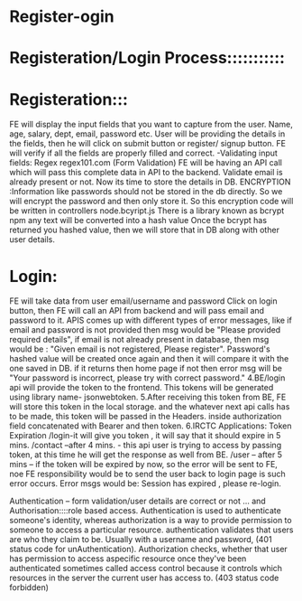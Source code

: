 # Register-ogin

# Registeration/Login Process:::::::::::

# Registeration:::


FE will display the input fields that you want to capture from the user. Name, age, salary, dept, email, password etc.
User will be providing the details in the fields, then he will click on submit button or register/ signup button.
FE will verify if all the fields are properly filled and correct. -Validating input fields: Regex regex101.com (Form Validation)
FE will be having an API call which will pass this complete data in API to the backend.
Validate email is already present or not. Now its time to store the details in DB. ENCRYPTION :Information like passwords should not be stored in the db directly. So we will encrypt the password and then only store it. So this encryption code will be written in controllers node.bcyript.js
There is a library known as bcrypt npm any text will be converted into a hash value
Once the bcrypt has returned you hashed value, then we will store that in DB along with other user details.

# Login:


FE will take data from user email/username and password
Click on login button, then FE will call an API from backend and will pass email and password to it.
APIS comes up with different types of error messages, like if email and password is not provided then msg would be "Please provided required details", if email is not already present in database, then msg would be : "Given email is not registered, Please register". Password's hashed value will be created once again and then it will compare it with the one saved in DB. if it returns then home page if not then error msg will be "Your password is incorrect, please try with correct password." 4.BE/login api will provide the token to the frontend. This tokens will be generated using library name- jsonwebtoken. 5.After receiving this token from BE, FE will store this token in the local storage. and the whatever next api calls has to be made, this token will be passed in the Headers. inside authorization field concatenated with Bearer and then token. 6.IRCTC Applications: Token Expiration
/login-it will give you token , it will say that it should expire in 5 mins. /contact –after 4 mins. - this api user is trying to access by passing token, at this time he will get the response as well from BE. /user – after 5 mins – if the token will be expired by now, so the error will be sent to FE, noe FE responsibility would be to send the user back to login page is such error occurs. Error msgs would be: Session has expired , please re-login.

Authentication – form validation/user details are correct or not … and Authorisation::::role based access. Authentication is used to authenticate someone's identity, whereas authorization is a way to provide permission to someone to access a particular resource. authentication validates that users are who they claim to be. Usually with a username and password, (401 status code for unAuthentication). Authorization checks, whether that user has permission to access aspecific resource once they've been authenticated sometimes called access control because it controls which resources in the server the current user has access to. (403 status code forbidden)
